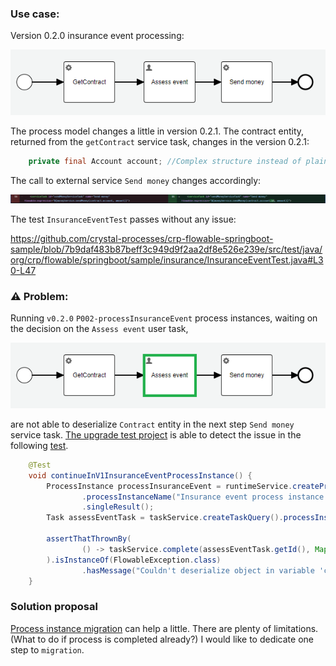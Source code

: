### Use case:

Version 0.2.0 insurance event processing:

![insurance event process](../images/insuranceEventProcess.png)

The process model changes a little in version 0.2.1. The contract entity, returned from the `getContract` service task,
changes in the version 0.2.1:
```java
    private final Account account; //Complex structure instead of plain String
```
The call to external service `Send money` changes accordingly:

![send money changes](../images/processInsuranceEvent-diff021.png)

The test `InsuranceEventTest` passes without any issue:

https://github.com/crystal-processes/crp-flowable-springboot-sample/blob/7b9daf483b87beff3c949d9f2aa2df8e526e239e/src/test/java/org/crp/flowable/springboot/sample/insurance/InsuranceEventTest.java#L30-L47

### :warning: Problem:
Running `v0.2.0` `P002-processInsuranceEvent` process instances, waiting on the decision on the `Assess event` user task,

![insurance event process with Assess Event task highlighted](../images/insuranceEventProcess-AssessEvent.png)

are not able to deserialize `Contract` entity in the next step `Send money` service task.
[The upgrade test project](https://github.com/crystal-processes/crp-sample-upgrade-test) is able to detect the issue
in the following [test](https://github.com/crystal-processes/crp-sample-upgrade-test/blob/main/release-0.2.1/src/test/java/org/crp/flowable/springboot/sample/upgrade/ContinueInV2InsuranceEventProcessTest.java#L30).

```java
    @Test
    void continueInV1InsuranceEventProcessInstance() {
        ProcessInstance processInsuranceEvent = runtimeService.createProcessInstanceQuery()
                .processInstanceName("Insurance event process instance from release 0.2.0")
                .singleResult();
        Task assessEventTask = taskService.createTaskQuery().processInstanceId(processInsuranceEvent.getId()).singleResult();

        assertThatThrownBy(
                () -> taskService.complete(assessEventTask.getId(), Map.of("amount", 5))
        ).isInstanceOf(FlowableException.class)
                .hasMessage("Couldn't deserialize object in variable 'contract'");
    }
```

### Solution proposal
[Process instance migration](https://www.flowable.com/open-source/docs/bpmn/ch08-ProcessInstanceMigration) can help a little.
There are plenty of limitations. (What to do if process is completed already?) I would like to dedicate one step to `migration`.
